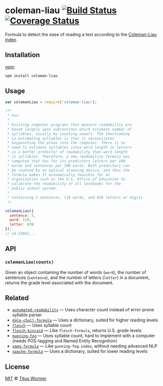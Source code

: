 # coleman-liau [![Build Status][travis-badge]][travis] [![Coverage Status][codecov-badge]][codecov]

Formula to detect the ease of reading a text according to the
[Coleman-Liau index][formula].

## Installation

[npm][]:

```bash
npm install coleman-liau
```

## Usage

```js
var colemanLiau = require('coleman-liau');

/**
 * For:
 *
 * Existing computer programs that measure readability are
 * based largely upon subroutines which estimate number of
 * syllables, usually by counting vowels. The shortcoming
 * in estimating syllables is that it necessitates
 * keypunching the prose into the computer. There is no
 * need to estimate syllables since word length in letters
 * is a better predictor of readability than word length
 * in syllables. Therefore, a new readability formula was
 * computed that has for its predictors letters per 100
 * words and sentences per 100 words. Both predictors can
 * be counted by an optical scanning device, and thus the
 * formula makes it economically feasible for an
 * organization such as the U.S. Office of Education to
 * calibrate the readability of all textbooks for the
 * public school system.
 *
 * Containing 5 sentences, 119 words, and 639 letters or digits.
 */

colemanLiau({
  sentence: 5,
  word: 119,
  letter: 639
});
// 14.53042...
```

## API

### `colemanLiau(counts)`

Given an object containing the number of words (`word`), the number
of sentences (`sentence`), and the number of letters  (`letter`) in
a document, returns the grade level associated with the document.

## Related

*   [`automated-readability`](https://github.com/words/automated-readability)
    — Uses character count instead of error-prone syllable parser
*   [`dale-chall-formula`](https://github.com/words/dale-chall-formula)
    — Uses a dictionary, suited for higher reading levels
*   [`flesch`](https://github.com/words/flesch)
    — Uses syllable count
*   [`flesch-kincaid`](https://github.com/words/flesch-kincaid)
    — Like `flesch-formula`, returns U.S. grade levels
*   [`gunning-fog`](https://github.com/words/gunning-fog)
    — Uses syllable count, hard to implement with a computer (needs
    POS-tagging and Named Entity Recognition)
*   [`smog-formula`](https://github.com/words/smog-formula)
    — Like `gunning-fog-index`, without needing advanced NLP
*   [`spache-formula`](https://github.com/words/spache-formula)
    — Uses a dictionary, suited for lower reading levels

## License

[MIT][license] © [Titus Wormer][author]

<!-- Definitions -->

[travis-badge]: https://img.shields.io/travis/words/coleman-liau.svg

[travis]: https://travis-ci.org/words/coleman-liau

[codecov-badge]: https://img.shields.io/codecov/c/github/words/coleman-liau.svg

[codecov]: https://codecov.io/github/words/coleman-liau

[npm]: https://docs.npmjs.com/cli/install

[license]: LICENSE

[author]: http://wooorm.com

[formula]: http://en.wikipedia.org/wiki/Coleman–Liau_index
